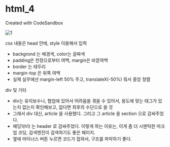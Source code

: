 # html_4
Created with CodeSandbox


![1](https://user-images.githubusercontent.com/37132897/157609386-9260ad8d-84a5-4b2f-896d-be60ddef45a6.PNG)


css 내용은 head 안에, style 이용해서 입력
- backgrond 는 배경색, color는 글짜색
- padding은 천장으로부터 여백, margin은 바깥여백
- border 는 테두리
- margin-top 은 위쪽 여백
- 실제 실무에선 margin-left 50% 주고, translateX(-50%) 줘서 중앙 정렬

div 및 기타
- div는 유지보수나, 협업에 있어서 어려움을 겪을 수 있어서, 용도에 맞는 태그가 있는지 없는지 확인해보고, 없다면 최후의 수단으로 쓸 것
- 그래서 div 대신, article 을 사용했다. 그리고 그 article 을 section 으로 감싸주었다. 
- 헤딩1(h1) 는 header 로 감싸주었다. 이렇게 하는 이유는, 이게 좀 더 시멘틱한 마크업 코딩, 검색엔진이 검색하기도 좋은 페이지.
- 옆에 마이너스 버튼 누르면 코드가 접혀서, 구조를 파악하기 좋다.

